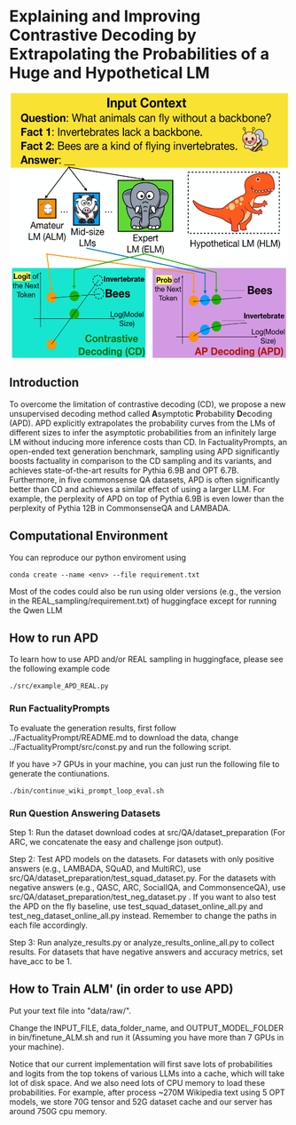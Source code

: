 # Explaining and Improving Contrastive Decoding by Extrapolating the Probabilities of a Huge and Hypothetical LM

<p align="center"><img src="https://github.com/amazon-science/llm-asymptotic-decoding/blob/main/AP_sampling/imgs/APD_first_figure.png?raw=true" width="540" height="477"></p>

## Introduction

To overcome the limitation of contrastive decoding (CD), we propose a new unsupervised decoding method called **A**symptotic **P**robability **D**ecoding (APD). APD explicitly extrapolates the probability curves from the LMs of different sizes to infer the asymptotic probabilities from an infinitely large LM without inducing more inference costs than CD. In FactualityPrompts, an open-ended text generation benchmark, sampling using APD significantly boosts factuality in comparison to the CD sampling and its variants, and achieves state-of-the-art results for Pythia 6.9B and OPT 6.7B. Furthermore, in five commonsense QA datasets, APD is often significantly better than CD and achieves a similar effect of using a larger LLM. For example, the perplexity of APD on top of Pythia 6.9B is even lower than the perplexity of Pythia 12B in CommonsenseQA and LAMBADA.


## Computational Environment

You can reproduce our python enviroment using
```
conda create --name <env> --file requirement.txt
```
Most of the codes could also be run using older versions (e.g., the version in the REAL_sampling/requirement.txt) of huggingface except for running the Qwen LLM

## How to run APD

To learn how to use APD and/or REAL sampling in huggingface, please see the following example code

```
./src/example_APD_REAL.py
```

### Run FactualityPrompts

To evaluate the generation results, first follow ../FactualityPrompt/README.md to download the data, change ../FactualityPrompt/src/const.py and run the following script.

If you have >7 GPUs in your machine, you can just run the following file to generate the contiunations.
```
./bin/continue_wiki_prompt_loop_eval.sh
```

### Run Question Answering Datasets

Step 1: Run the dataset download codes at src/QA/dataset_preparation (For ARC, we concatenate the easy and challenge json output).

Step 2: Test APD models on the datasets. For datasets with only positive answers (e.g., LAMBADA, SQuAD, and MultiRC), use src/QA/dataset_preparation/test_squad_dataset.py. For the datasets with negative answers (e.g., QASC, ARC, SocialIQA, and CommonsenceQA), use src/QA/dataset_preparation/test_neg_dataset.py . If you want to also test the APD on the fly baseline, use test_squad_dataset_online_all.py and test_neg_dataset_online_all.py instead. Remember to change the paths in each file accordingly.

Step 3: Run analyze_results.py or analyze_results_online_all.py to collect results. For datasets that have negative answers and accuracy metrics, set have_acc to be 1.


## How to Train ALM' (in order to use APD)

Put your text file into "data/raw/".

Change the INPUT_FILE, data_folder_name, and OUTPUT_MODEL_FOLDER in bin/finetune_ALM.sh and run it (Assuming you have more than 7 GPUs in your machine).

Notice that our current implementation will first save lots of probabilities and logits from the top tokens of various LLMs into a cache, which will take lot of disk space. 
And we also need lots of CPU memory to load these probabilities. For example, after process ~270M Wikipedia text using 5 OPT models, we store 70G tensor and 52G dataset cache and our server has around 750G cpu memory. 

